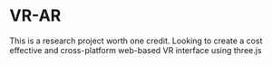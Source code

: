 # VR-AR

This is a research project worth one credit. Looking to create a cost effective and cross-platform web-based VR interface using three.js

